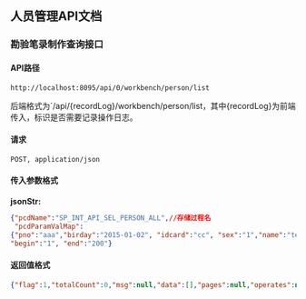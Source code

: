 ## 人员管理API文档

### 勘验笔录制作查询接口

#### API路径

```http
http://localhost:8095/api/0/workbench/person/list
```

后端格式为`/api/{recordLog}/workbench/person/list，其中{recordLog}为前端传入，标识是否需要记录操作日志。

#### 请求

```
POST, application/json
```

#### 传入参数格式
**jsonStr:**
```json
{"pcdName":"SP_INT_API_SEL_PERSON_ALL",//存储过程名
 "pcdParamValMap":
{"pno":"aaa","birday":"2015-01-02", "idcard":"cc", "sex":"1","name":"tet","place":"350200000000"},
"begin":"1", "end":"200"}
```

#### 返回值格式

```json
{"flag":1,"totalCount":0,"msg":null,"data":[],"pages":null,"operates":null}
```
